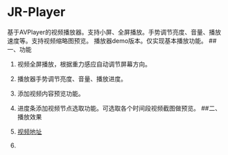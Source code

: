 # JR-Player
基于AVPlayer的视频播放器。支持小屏、全屏播放。手势调节亮度、音量、播放速度等。支持视频缩略图预览。
播放器demo版本。仅实现基本播放功能。
##一、功能
  1. 视频全屏播放，根据重力感应自动调节屏幕方向。
  2. 播放器手势调节亮度、音量、播放进度。
  3. 添加视频内容预览功能。
  4. 进度条添加视频节点选取功能。可选取各个时间段视频截图做预览。
##二、播放效果
1. [视频地址](http://v.youku.com/v_show/id_XMTQ5Njc5Mjc1Mg==.html?from=y1.7-1.2)

2. 

